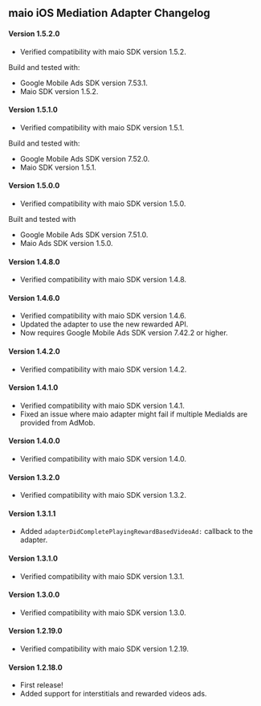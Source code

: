 ## maio iOS Mediation Adapter Changelog

#### Version 1.5.2.0
- Verified compatibility with maio SDK version 1.5.2.

Build and tested with:
- Google Mobile Ads SDK version 7.53.1.
- Maio SDK version 1.5.2.

#### Version 1.5.1.0
- Verified compatibility with maio SDK version 1.5.1.

Build and tested with:
- Google Mobile Ads SDK version 7.52.0.
- Maio SDK version 1.5.1.

#### Version 1.5.0.0
- Verified compatibility with maio SDK version 1.5.0.

Built and tested with
- Google Mobile Ads SDK version 7.51.0.
- Maio Ads SDK version 1.5.0.

#### Version 1.4.8.0
- Verified compatibility with maio SDK version 1.4.8.

#### Version 1.4.6.0
- Verified compatibility with maio SDK version 1.4.6.
- Updated the adapter to use the new rewarded API.
- Now requires Google Mobile Ads SDK version 7.42.2 or higher.

#### Version 1.4.2.0
- Verified compatibility with maio SDK version 1.4.2.

#### Version 1.4.1.0
- Verified compatibility with maio SDK version 1.4.1.
- Fixed an issue where maio adapter might fail if multiple MediaIds are provided from AdMob.

#### Version 1.4.0.0
- Verified compatibility with maio SDK version 1.4.0.

#### Version 1.3.2.0
- Verified compatibility with maio SDK version 1.3.2.

#### Version 1.3.1.1
- Added `adapterDidCompletePlayingRewardBasedVideoAd:` callback to the adapter.

#### Version 1.3.1.0
- Verified compatibility with maio SDK version 1.3.1.

#### Version 1.3.0.0
- Verified compatibility with maio SDK version 1.3.0.

#### Version 1.2.19.0
- Verified compatibility with maio SDK version 1.2.19.

#### Version 1.2.18.0
- First release!
- Added support for interstitials and rewarded videos ads.
